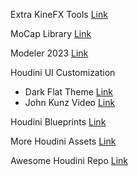 Extra KineFX Tools [Link](https://github.com/kamilhepner/kinefx_tools)

MoCap Library [Link](http://mocap.cs.cmu.edu/)

Modeler 2023 [Link](https://alexeyvanzhula.gumroad.com/)

Houdini UI Customization
- Dark Flat Theme [Link](https://axelschoterman.com/resources)<br>
- John Kunz Video [Link](https://www.youtube.com/watch?v=VdiEd84Kjsw)

Houdini Blueprints [Link](https://hdbp.io/)

More Houdini Assets [Link](https://ae-houdini.com/)

Awesome Houdini Repo [Link](https://github.com/WaffleBoyTom?tab=repositories)